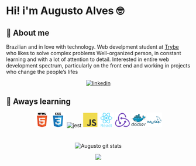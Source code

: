 # Hi! i'm Augusto Alves 🤓


## 🚀 About me
Brazilian and in love with technology. 
Web develpment student at [Trybe](https://www.betrybe.com/) who likes to solve complex problems
Well-organized person, in constant learning and with a lot of attention to detail.
Interested in entire web development spectrum, particularly on the front end and working in projects who change the people’s lifes
<div align=center>

[![linkedin](https://img.shields.io/badge/linkedin-0A66C2?style=for-the-badge&logo=linkedin&logoColor=white)](https://www.linkedin.com/in/augusto-malves/)
</div>

## 🧠 Aways learning 
<div align=center>

  <img src="https://raw.githubusercontent.com/devicons/devicon/master/icons/html5/html5-original-wordmark.svg" alt="html5" width="40" height="40"/> 
  <img src="https://raw.githubusercontent.com/devicons/devicon/master/icons/css3/css3-original-wordmark.svg" alt="css3" width="40" height="40"/> 
  <img src="https://www.learnstorybook.com/intro-to-storybook/logo-jest.png" alt="jest" width="40" height="40" />
  <img src="https://raw.githubusercontent.com/devicons/devicon/master/icons/javascript/javascript-original.svg" alt="javascript" width="40" height="40"/> 
  <img src="https://raw.githubusercontent.com/devicons/devicon/master/icons/react/react-original-wordmark.svg" alt="react" width="40" height="40"/> 
  <img src="https://raw.githubusercontent.com/devicons/devicon/master/icons/redux/redux-original.svg" alt="redux" width="40" height="40"/>
  <img src="https://raw.githubusercontent.com/devicons/devicon/master/icons/docker/docker-original-wordmark.svg" alt="Docker" width="40" height="40"/>
  <img src="https://raw.githubusercontent.com/devicons/devicon/master/icons/mysql/mysql-plain-wordmark.svg" alt="mysql" width="40" height="40"/>

#

![Augusto git stats](https://github-readme-stats.vercel.app/api?username=gezudo&show_icons=true&theme=panda)

![](https://komarev.com/ghpvc/?username=gezudo&style=flat-square&color=lightgrey)

</div>
